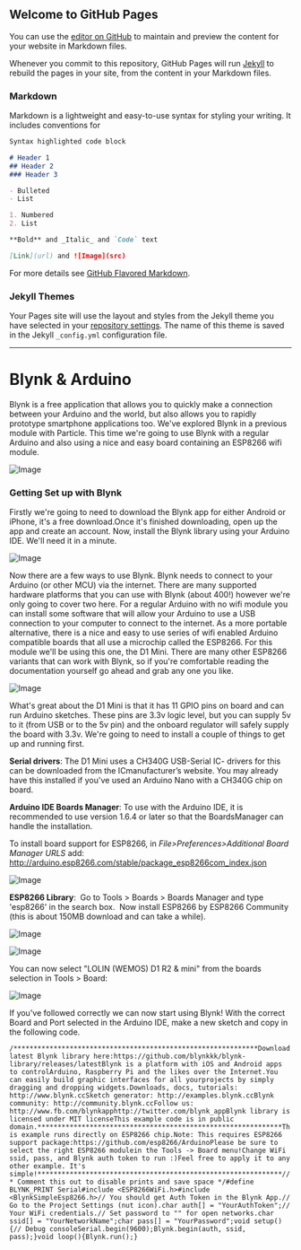 ## Welcome to GitHub Pages

You can use the [editor on GitHub](https://github.com/JCurtisRMIT/knowledgeRepo/edit/master/index.md) to maintain and preview the content for your website in Markdown files.

Whenever you commit to this repository, GitHub Pages will run [Jekyll](https://jekyllrb.com/) to rebuild the pages in your site, from the content in your Markdown files.

### Markdown

Markdown is a lightweight and easy-to-use syntax for styling your writing. It includes conventions for

```markdown
Syntax highlighted code block

# Header 1
## Header 2
### Header 3

- Bulleted
- List

1. Numbered
2. List

**Bold** and _Italic_ and `Code` text

[Link](url) and ![Image](src)
```

For more details see [GitHub Flavored Markdown](https://guides.github.com/features/mastering-markdown/).

### Jekyll Themes

Your Pages site will use the layout and styles from the Jekyll theme you have selected in your [repository settings](https://github.com/JCurtisRMIT/knowledgeRepo/settings). The name of this theme is saved in the Jekyll `_config.yml` configuration file.

--------------------------


# Blynk & Arduino

Blynk is a free application that allows you to quickly make a connection between your Arduino and the world, but also allows you to rapidly prototype smartphone applications too. We've explored Blynk in a previous module with Particle. This time we're going to use Blynk with a regular Arduino and also using a nice and easy board containing an ESP8266 wifi module.

![Image](https://github.com/JCurtisRMIT/knowledge/blob/master/Blynk%208266/001%20blynkarchitecture.png)

### Getting Set up with Blynk

Firstly we're going to need to download the Blynk app for either Android or iPhone, it's a free download.Once it's finished downloading, open up the app and create an account. Now, install the Blynk library using your Arduino IDE. We'll need it in a minute.

![Image](https://github.com/JCurtisRMIT/knowledge/blob/master/Blynk%208266/002%20blynkLibrary.png)

Now there are a few ways to use Blynk. Blynk needs to connect to your Arduino (or other MCU) via the internet. There are many supported hardware platforms that you can use with Blynk (about 400!) however we're only going to cover two here. For a regular Arduino with no wifi module you can install some software that will allow your Arduino to use a USB connection to your computer to connect to the internet. As a more portable alternative, there is a nice and easy to use series of wifi enabled Arduino compatible boards that all use a microchip called the ESP8266. For this module we'll be using this one, the D1 Mini. There are many other ESP8266 variants that can work with Blynk, so if you're comfortable reading the documentation yourself go ahead and grab any one you like.

![Image](https://github.com/JCurtisRMIT/knowledge/blob/master/Blynk%208266/003%20d1Mini.png)

What's great about the D1 Mini is that it has 11 GPIO pins on board and can run Arduino sketches. These pins are 3.3v logic level, but you can supply 5v to it (from USB or to the 5v pin) and the onboard regulator will safely supply the board with 3.3v. We're going to need to install a couple of things to get up and running first.

**Serial drivers**: The D1 Mini uses a CH340G USB-Serial IC- drivers for this can be downloaded from the ICmanufacturer’s website. You may already have this installed if you've used an Arduino Nano with a CH340G chip on board.

**Arduino IDE Boards Manager**: To use with the Arduino IDE, it is recommended to use version 1.6.4 or later so that the BoardsManager can handle the installation. 

To install board support for ESP8266, in _File>Preferences>Additional Board Manager URLS_ add: http://arduino.esp8266.com/stable/package_esp8266com_index.json

![Image](http://github.com/JCurtisRMIT/knowledge/blob/master/Blynk%208266/004%20boardsManager.png)

**ESP8266 Library**:  Go to Tools > Boards > Boards Manager and type 'esp8266' in the search box.  Now install ESP8266 by ESP8266 Community (this is about 150MB download and can take a while). 

![Image](http://github.com/JCurtisRMIT/knowledge/blob/master/Blynk%208266/005%20boardsManager1.png)

![Image](http://github.com/JCurtisRMIT/knowledge/blob/master/Blynk%208266/006%20boardsManager2.png)

You can now select "LOLIN (WEMOS) D1 R2 & mini" from the boards selection in Tools > Board:

![Image](http://github.com/JCurtisRMIT/knowledge/blob/master/Blynk%208266/007%20d1MiniBoard.png)

If you've followed correctly we can now start using Blynk! With the correct Board and Port selected in the Arduino IDE, make a new sketch and copy in the following code.

`/*************************************************************Download latest Blynk library here:https://github.com/blynkkk/blynk-library/releases/latestBlynk is a platform with iOS and Android apps to controlArduino, Raspberry Pi and the likes over the Internet.You can easily build graphic interfaces for all yourprojects by simply dragging and dropping widgets.Downloads, docs, tutorials: http://www.blynk.ccSketch generator: http://examples.blynk.ccBlynk community: http://community.blynk.ccFollow us: http://www.fb.com/blynkapphttp://twitter.com/blynk_appBlynk library is licensed under MIT licenseThis example code is in public domain.*************************************************************This example runs directly on ESP8266 chip.Note: This requires ESP8266 support package:https://github.com/esp8266/ArduinoPlease be sure to select the right ESP8266 modulein the Tools -> Board menu!Change WiFi ssid, pass, and Blynk auth token to run :)Feel free to apply it to any other example. It's simple!*************************************************************//* Comment this out to disable prints and save space */#define BLYNK_PRINT Serial#include <ESP8266WiFi.h>#include <BlynkSimpleEsp8266.h>// You should get Auth Token in the Blynk App.// Go to the Project Settings (nut icon).char auth[] = "YourAuthToken";// Your WiFi credentials.// Set password to "" for open networks.char ssid[] = "YourNetworkName";char pass[] = "YourPassword";void setup(){// Debug consoleSerial.begin(9600);Blynk.begin(auth, ssid, pass);}void loop(){Blynk.run();}`
